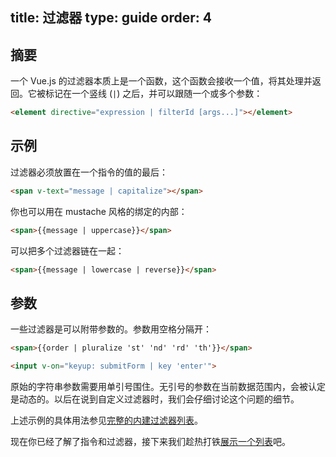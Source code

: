 title: 过滤器
type: guide
order: 4
---

## 摘要

一个 Vue.js 的过滤器本质上是一个函数，这个函数会接收一个值，将其处理并返回。它被标记在一个竖线 (`|`) 之后，并可以跟随一个或多个参数：

``` html
<element directive="expression | filterId [args...]"></element>
```

## 示例

过滤器必须放置在一个指令的值的最后：

``` html
<span v-text="message | capitalize"></span>
```

你也可以用在 mustache 风格的绑定的内部：

``` html
<span>{{message | uppercase}}</span>
```

可以把多个过滤器链在一起：

``` html
<span>{{message | lowercase | reverse}}</span>
```

## 参数

一些过滤器是可以附带参数的。参数用空格分隔开：

``` html
<span>{{order | pluralize 'st' 'nd' 'rd' 'th'}}</span>
```

``` html
<input v-on="keyup: submitForm | key 'enter'">
```

原始的字符串参数需要用单引号围住。无引号的参数在当前数据范围内，会被认定是动态的。以后在说到自定义过滤器时，我们会仔细讨论这个问题的细节。

上述示例的具体用法参见[完整的内建过滤器列表](../api/filters.html)。

现在你已经了解了指令和过滤器，接下来我们趁热打铁[展示一个列表](../guide/list.html)吧。
